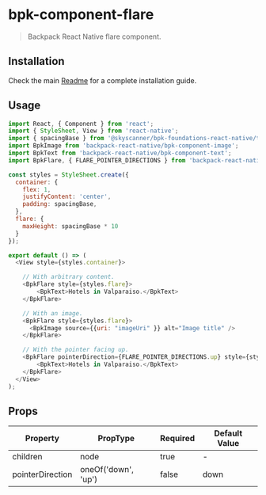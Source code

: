 # bpk-component-flare

> Backpack React Native flare component.

## Installation

Check the main [Readme](https://github.com/skyscanner/backpack-react-native#usage) for a complete installation guide.

## Usage

```js
import React, { Component } from 'react';
import { StyleSheet, View } from 'react-native';
import { spacingBase } from '@skyscanner/bpk-foundations-react-native/tokens/base.react.native';
import BpkImage from 'backpack-react-native/bpk-component-image';
import BpkText from 'backpack-react-native/bpk-component-text';
import BpkFlare, { FLARE_POINTER_DIRECTIONS } from 'backpack-react-native/bpk-component-flare';

const styles = StyleSheet.create({
  container: {
    flex: 1,
    justifyContent: 'center',
    padding: spacingBase,
  },
  flare: {
    maxHeight: spacingBase * 10
  }
});

export default () => (
  <View style={styles.container}>

    // With arbitrary content.
    <BpkFlare style={styles.flare}>
        <BpkText>Hotels in Valparaiso.</BpkText>
    </BpkFlare>

    // With an image.
    <BpkFlare style={styles.flare}>
      <BpkImage source={{uri: "imageUri" }} alt="Image title" />
    </BpkFlare>

    // With the pointer facing up.
    <BpkFlare pointerDirection={FLARE_POINTER_DIRECTIONS.up} style={styles.flare}>
        <BpkText>Hotels in Valparaiso.</BpkText>
    </BpkFlare>
  </View>
);
```

## Props

| Property         | PropType            | Required | Default Value |
| ---------------- | ------------------- | -------- | ------------- |
| children         | node                | true     | -             |
| pointerDirection | oneOf('down', 'up') | false    | down          |

